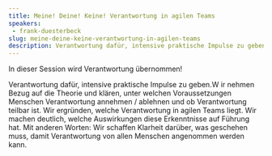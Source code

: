 ```yaml
---
title: Meine! Deine! Keine! Verantwortung in agilen Teams
speakers:
 - frank-duesterbeck
slug: meine-deine-keine-verantwortung-in-agilen-teams
description: Verantwortung dafür, intensive praktische Impulse zu geben.W ir nehmen Bezug auf die Theorie und klären, unter welchen Voraussetzungen Menschen Verantwortung annehmen / ablehnen und ob Verantwortung teilbar ist. 
---
```

In dieser Session wird Verantwortung übernommen!

Verantwortung dafür, intensive praktische Impulse zu geben.W ir nehmen Bezug auf die Theorie und klären, unter welchen Voraussetzungen Menschen Verantwortung annehmen / ablehnen und ob Verantwortung teilbar ist. Wir ergründen, welche Verantwortung in agilen Teams liegt. Wir machen deutlich, welche Auswirkungen diese Erkenntnisse auf Führung hat. Mit anderen Worten: Wir schaffen Klarheit darüber, was geschehen muss, damit Verantwortung von allen Menschen angenommen werden kann.